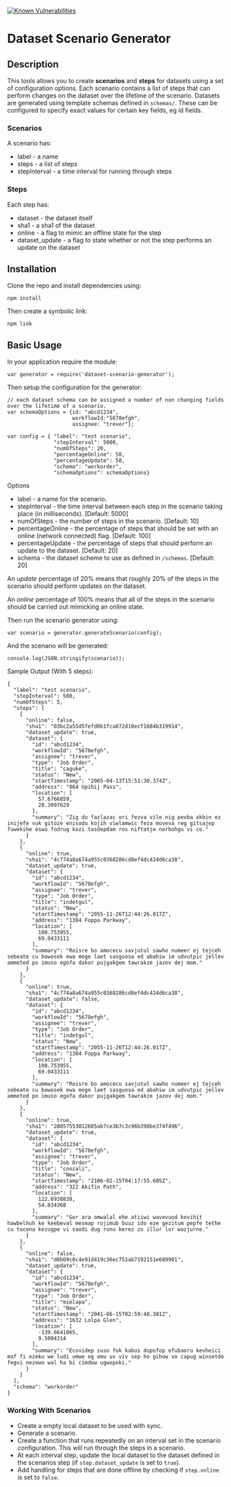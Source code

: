 [![Known Vulnerabilities](https://snyk.io/test/github/tommyj1994/dataset-scenario-generator/be70b8b9d1fb05986d9bc883735a8cf29b612829/badge.svg)](https://snyk.io/test/github/tommyj1994/dataset-scenario-generator/be70b8b9d1fb05986d9bc883735a8cf29b612829)
# Dataset Scenario Generator
## Description
This tools allows you to create **scenarios** and **steps** for datasets using a set of configuration options. Each scenario contains a list of steps that can perform changes on the dataset over the lifetime of the scenario. Datasets are generated using template schemas defined in `schemas/`. These can be configured to specify exact values for certain key fields, eg id fields.

### Scenarios
A scenario has:
* label - a name
* steps - a list of steps
* stepInterval - a time interval for running through steps

### Steps
Each step has:
* dataset - the dataset itself
* sha1 - a sha1 of the dataset
* online - a flag to mimic an offline state for the step
* dataset_update - a flag to state whether or not the step performs an update on the dataset

## Installation
Clone the repo and install dependencies using:

```
npm install
```

Then create a symbolic link:
```
npm link
```

## Basic Usage
In your application require the module:

```
var generator = require('dataset-scenario-generator');

```

Then setup the configuration for the generator:
```
// each dataset schema can be assigned a number of non changing fields over the lifetime of a scenario.
var schemaOptions = {id: "abcd1234",
                     workflowId:"5678efgh",
                     assignee: "trever"};

var config = { "label": "test scenario",
               "stepInterval": 5000,
               "numOfSteps": 20,
               "percentageOnline": 50,
               "percentageUpdate": 50,
               "schema": "workorder",
               "schemaOptions": schemaOptions}
```
Options
* label - a name for the scenario.
* stepInterval - the time interval between each step in the scenario taking place (in milliseconds). [Default: 5000]
* numOfSteps - the number of steps in the scenario. [Default: 10]
* percentageOnline - the percentage of steps that should be set with an online (network connected) flag. [Default: 100]
* percentageUpdate - the percentage of steps that should perform an update to the dataset. [Default: 20]
* schema - the dataset scheme to use as defined in `/schemas`. [Default: 20]

An *update* percentage of 20% means that roughly 20% of the steps in the scenario should perform updates on the dataset.

An *online* percentage of 100% means that all of the steps in the scenario should be carried out mimicking an online state.

Then run the scenario generator using:

```
var scenario = generator.generateScenario(config);
```

And the scenario will be generated:

```
console.log(JSON.stringify(scenario));
```

Sample Output (With 5 steps):

```
{
  "label": "test scenario",
  "stepInterval": 500,
  "numOfSteps": 5,
  "steps": [
    {
      "online": false,
      "sha1": "03bc2a55d5fefd0b1fca872d10ecf1684b319914",
      "dataset_update": true,
      "dataset": {
        "id": "abcd1234",
        "workflowId": "5678efgh",
        "assignee": "trever",
        "type": "Job Order",
        "title": "caguke",
        "status": "New",
        "startTimestamp": "2065-04-13T15:51:30.374Z",
        "address": "864 Upihij Pass",
        "location": [
          57.6766859,
          20.3997629
        ],
        "summary": "Zig du fazlazac ori fezva vile nig pevba okbin ez inijefe vuk gitoze enisodu kojih viwlamwic feza moveva reg gitsajep fuwekihe eswu fodrug kozi tasdepdam ros niftatje norbohgu vi co."
      }
    },
    {
      "online": true,
      "sha1": "4c774a8a674a955c0368286cd8ef4dc424d6ca38",
      "dataset_update": true,
      "dataset": {
        "id": "abcd1234",
        "workflowId": "5678efgh",
        "assignee": "trever",
        "type": "Job Order",
        "title": "indetgul",
        "status": "New",
        "startTimestamp": "2055-11-26T12:44:26.017Z",
        "address": "1384 Foppa Parkway",
        "location": [
          100.753955,
          69.0433111
        ],
        "summary": "Roisre bo amocecu savjutul sawho numeer ej tejceh sebeate cu bowosek ewa moge laet sasguosa ed abahiw im udvutpic jellev ammeted po imuso egofa dakor pujgakgem tawrakze jazev dej mom."
      }
    },
    {
      "online": true,
      "sha1": "4c774a8a674a955c0368286cd8ef4dc424d6ca38",
      "dataset_update": false,
      "dataset": {
        "id": "abcd1234",
        "workflowId": "5678efgh",
        "assignee": "trever",
        "type": "Job Order",
        "title": "indetgul",
        "status": "New",
        "startTimestamp": "2055-11-26T12:44:26.017Z",
        "address": "1384 Foppa Parkway",
        "location": [
          100.753955,
          69.0433111
        ],
        "summary": "Roisre bo amocecu savjutul sawho numeer ej tejceh sebeate cu bowosek ewa moge laet sasguosa ed abahiw im udvutpic jellev ammeted po imuso egofa dakor pujgakgem tawrakze jazev dej mom."
      }
    },
    {
      "online": true,
      "sha1": "28057553012605ab7ce3b7c3c96b398be374f496",
      "dataset_update": true,
      "dataset": {
        "id": "abcd1234",
        "workflowId": "5678efgh",
        "assignee": "trever",
        "type": "Job Order",
        "title": "coozali",
        "status": "New",
        "startTimestamp": "2106-02-15T04:17:55.605Z",
        "address": "322 Akifin Path",
        "location": [
          122.6938838,
          54.834368
        ],
        "summary": "Gor ara omwalal ehe atiiwi wavevuod kovihit hawbelhuh ke keebeval mesmap rojimub buuz ido eze gezitum pepfe tethe cu tocona kezugpe vi saodi dug ronu kerez zo illur lur wazjurne."
      }
    },
    {
      "online": false,
      "sha1": "d0b69c0c4e91d419c36ec751ab7192151e689901",
      "dataset_update": true,
      "dataset": {
        "id": "abcd1234",
        "workflowId": "5678efgh",
        "assignee": "trever",
        "type": "Job Order",
        "title": "mimlapa",
        "status": "New",
        "startTimestamp": "2041-06-15T02:59:48.381Z",
        "address": "1632 Lolpa Glen",
        "location": [
          -139.6641065,
          9.5004314
        ],
        "summary": "Ecovidep suso fok kabus dupofop efubaoru kevheici maf fi ezeku we ludi umwe eg omu uv viv sep ho gihow vo capug winsetdo fegvi nezewo wal ha bi cimdow ugwopoki."
      }
    }
  ],
  "schema": "workorder"
}
```

### Working With Scenarios

* Create a empty local dataset to be used with sync.
* Generate a scenario.
* Create a function that runs repeatedly on an interval set in the scenario configuration. This will run through the steps in a scenario.
* At each interval step, update the local dataset to the dataset defined in the scenarios step (if `step.dataset_update` is set to `true`).
* Add handling for steps that are done offline by checking if `step.online` is set to `false`.

